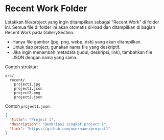# Recent Work Folder

Letakkan file/project yang ingin ditampilkan sebagai "Recent Work" di folder ini. Semua file di folder ini akan otomatis di-load dan ditampilkan di bagian Recent Work pada GallerySection.

- Hanya file gambar (jpg, png, webp, dsb) yang akan ditampilkan.
- Untuk tiap project, gunakan nama file yang deskriptif.
- Jika ingin menambah metadata (judul, deskripsi, link), tambahkan file JSON dengan nama yang sama.

Contoh struktur:
```
src/
  recent/
    project1.jpg
    project1.json
    project2.png
    project2.json
```

Contoh `project1.json`:
```json
{
  "title": "Project 1",
  "description": "Deskripsi singkat project 1",
  "link": "https://github.com/username/project1"
}
```

